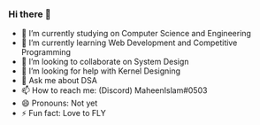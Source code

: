 ### Hi there 👋

- 🔭 I’m currently studying on Computer Science and Engineering
- 🌱 I’m currently learning Web Development and Competitive Programming
- 👯 I’m looking to collaborate on System Design
- 🤔 I’m looking for help with Kernel Designing
- 💬 Ask me about DSA
- 📫 How to reach me: (Discord) MaheenIslam#0503
- 😄 Pronouns: Not yet
- ⚡ Fun fact: Love to FLY
